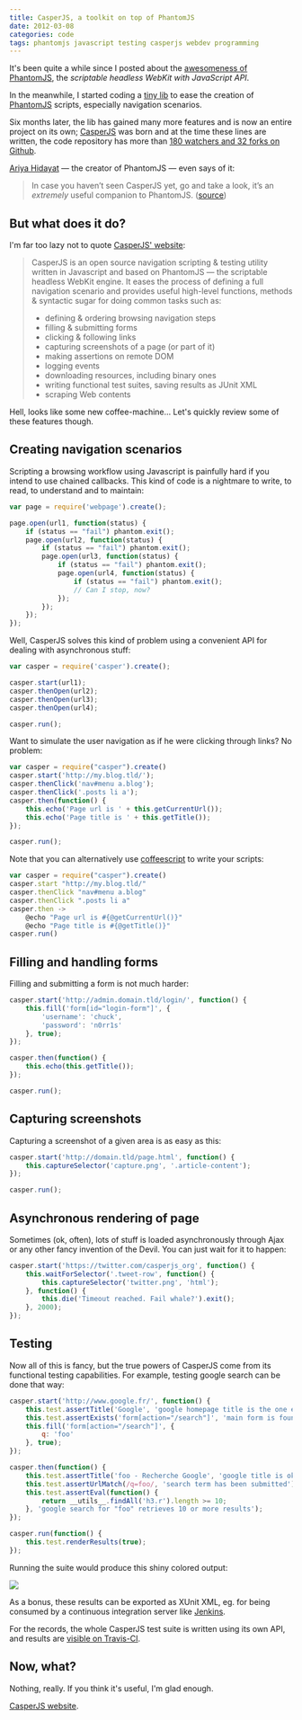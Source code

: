 ```yaml
---
title: CasperJS, a toolkit on top of PhantomJS
date: 2012-03-08
categories: code
tags: phantomjs javascript testing casperjs webdev programming
---
```


It's been quite a while since I posted about the [awesomeness of PhantomJS](/code/2011/scrape-and-test-any-webpage-using-phantomjs/), the *scriptable headless WebKit with JavaScript API*.

In the meanwhile, I started coding a [tiny lib](https://github.com/n1k0/casperjs/commit/133310d814d79db08c3982ee4af31d0a71813b8c) to ease the creation of [PhantomJS](http://phantomjs.org/) scripts, especially navigation scenarios.

Six months later, the lib has gained many more features and is now an entire project on its own; [CasperJS](http://casperjs.org/) was born and at the time these lines are written, the code repository has more than [180 watchers and 32 forks on Github](https://github.com/n1k0/casperjs).

[Ariya Hidayat](http://ariya.ofilabs.com/)&nbsp;— the creator of PhantomJS&nbsp;— even says of it:

> In case you haven’t seen CasperJS yet, go and take a look, it’s an _extremely_ useful companion to PhantomJS. ([source](http://ariya.ofilabs.com/2012/03/phantomjs-and-travis-ci.html))

## But what does it do?

I'm far too lazy not to quote [CasperJS' website](http://casperjs.org/):

> CasperJS is an open source navigation scripting & testing utility written in Javascript and based on PhantomJS — the scriptable headless WebKit engine. It eases the process of defining a full navigation scenario and provides useful high-level functions, methods & syntactic sugar for doing common tasks such as:
>
> * defining & ordering browsing navigation steps
> * filling & submitting forms
> * clicking & following links
> * capturing screenshots of a page (or part of it)
> * making assertions on remote DOM
> * logging events
> * downloading resources, including binary ones
> * writing functional test suites, saving results as JUnit XML
> * scraping Web contents

Hell, looks like some new coffee-machine… Let's quickly review some of these features though.

## Creating navigation scenarios

Scripting a browsing workflow using Javascript is painfully hard if you intend to use chained callbacks. This kind of code is a nightmare to write, to read, to understand and to maintain:

```js
var page = require('webpage').create();

page.open(url1, function(status) {
    if (status == "fail") phantom.exit();
    page.open(url2, function(status) {
        if (status == "fail") phantom.exit();
        page.open(url3, function(status) {
            if (status == "fail") phantom.exit();
            page.open(url4, function(status) {
                if (status == "fail") phantom.exit();
                // Can I stop, now?
            });
        });
    });
});
```

Well, CasperJS solves this kind of problem using a convenient API for dealing with asynchronous stuff:

```js
var casper = require('casper').create();

casper.start(url1);
casper.thenOpen(url2);
casper.thenOpen(url3);
casper.thenOpen(url4);

casper.run();
```

Want to simulate the user navigation as if he were clicking through links? No problem:

```js
var casper = require("casper").create()
casper.start('http://my.blog.tld/');
casper.thenClick('nav#menu a.blog');
casper.thenClick('.posts li a');
casper.then(function() {
    this.echo('Page url is ' + this.getCurrentUrl());
    this.echo('Page title is ' + this.getTitle());
});

casper.run();
```

Note that you can alternatively use [coffeescript](http://coffeescript.org/) to write your scripts:

```js
var casper = require("casper").create()
casper.start "http://my.blog.tld/"
casper.thenClick "nav#menu a.blog"
casper.thenClick ".posts li a"
casper.then ->
    @echo "Page url is #{@getCurrentUrl()}"
    @echo "Page title is #{@getTitle()}"
casper.run()
```

## Filling and handling forms

Filling and submitting a form is not much harder:

```js
casper.start('http://admin.domain.tld/login/', function() {
    this.fill('form[id="login-form"]', {
        'username': 'chuck',
        'password': 'n0rr1s'
    }, true);
});

casper.then(function() {
    this.echo(this.getTitle());
});

casper.run();
```

## Capturing screenshots

Capturing a screenshot of a given area is as easy as this:

```js
casper.start('http://domain.tld/page.html', function() {
    this.captureSelector('capture.png', '.article-content');
});

casper.run();
```

## Asynchronous rendering of page

Sometimes (ok, often), lots of stuff is loaded asynchronously through Ajax or any other fancy invention of the Devil. You can just wait for it to happen:

```js
casper.start('https://twitter.com/casperjs_org', function() {
    this.waitForSelector('.tweet-row', function() {
        this.captureSelector('twitter.png', 'html');
    }, function() {
        this.die('Timeout reached. Fail whale?').exit();
    }, 2000);
});
```

## Testing

Now all of this is fancy, but the true powers of CasperJS come from its functional testing capabilities. For example, testing google search can be done that way:

```js
casper.start('http://www.google.fr/', function() {
    this.test.assertTitle('Google', 'google homepage title is the one expected');
    this.test.assertExists('form[action="/search"]', 'main form is found');
    this.fill('form[action="/search"]', {
        q: 'foo'
    }, true);
});

casper.then(function() {
    this.test.assertTitle('foo - Recherche Google', 'google title is ok');
    this.test.assertUrlMatch(/q=foo/, 'search term has been submitted');
    this.test.assertEval(function() {
        return __utils__.findAll('h3.r').length >= 10;
    }, 'google search for "foo" retrieves 10 or more results');
});

casper.run(function() {
    this.test.renderResults(true);
});
```

Running the suite would produce this shiny colored output:

![](/static/code/2012/testsuiteok.png)

As a bonus, these results can be exported as XUnit XML, eg. for being consumed by a continuous integration server like [Jenkins](http://jenkins-ci.org/).

For the records, the whole CasperJS test suite is written using its own API, and results are [visible on Travis-CI](http://travis-ci.org/#!/n1k0/casperjs).

## Now, what?

Nothing, really. If you think it's useful, I'm glad enough.

[CasperJS website](http://casperjs.org/).
